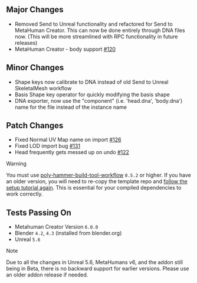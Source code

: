 ## Major Changes
* Removed Send to Unreal functionality and refactored for Send to MetaHuman Creator. This can now be done entirely through DNA files now. (This will be more streamlined with RPC functionality in future releases)
* MetaHuman Creator - body support [#120](https://github.com/poly-hammer/meta-human-dna-addon/issues/120)

## Minor Changes
* Shape keys now calibrate to DNA instead of old Send to Unreal SkeletalMesh workflow
* Basis Shape key operator for quickly modifying the basis shape
* DNA exporter, now use the "component" (i.e. 'head.dna', 'body.dna') name for the file instead of the instance name

## Patch Changes
* Fixed Normal UV Map name on import [#126](https://github.com/poly-hammer/meta-human-dna-addon/issues/126)
* Fixed LOD import bug [#131](https://github.com/poly-hammer/meta-human-dna-addon/issues/131)
* Head frequently gets messed up on undo [#122](https://github.com/poly-hammer/meta-human-dna-addon/issues/122)


> [!WARNING]  
> You must use [poly-hammer-build-tool-workflow](https://github.com/poly-hammer/poly-hammer-build-tool-workflow) `0.5.2` or higher. If you have an older version, you will need to re-copy the template repo and [follow the setup tutorial again](https://www.youtube.com/watch?v=BAyCV8GwmCM). This is essential for your compiled dependencies to work correctly.

## Tests Passing On
* Metahuman Creator Version `6.0.0`
* Blender `4.2`, `4.3` (installed from blender.org)
* Unreal `5.6`
> [!NOTE]  
> Due to all the changes in Unreal 5.6, MetaHumans v6, and the addon still being in Beta, there is no backward support for earlier versions. Please use an older addon release if needed.